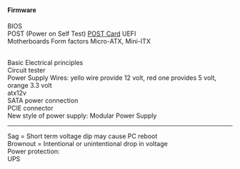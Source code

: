 ###

#### Firmware
BIOS <br>
POST (Power on Self Test) [POST Card](https://user-images.githubusercontent.com/22988682/203087242-3b0c68dd-247d-4caa-9eab-d47a46c3ffe5.png)  UEFI
<br>
Motherboards Form factors Micro-ATX, Mini-ITX

<br>
Basic Electrical principles <br>
Circuit tester 
<br>
Power Supply Wires:
yello wire provide 12 volt, red one provides 5 volt, orange 3.3 volt <br>
atx12v <br> SATA power connection <br> PCIE connector  
<br> New style of power supply: Modular Power Supply 
<hr>
Sag = Short term voltage dip may cause PC reboot 
<br> 
Brownout = Intentional or unintentional drop in voltage
<br>
Power protection: <br>
UPS 

